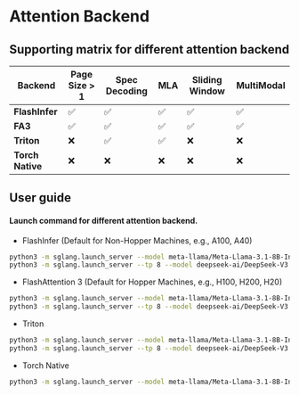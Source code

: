 # Attention Backend

## Supporting matrix for different attention backend

| **Backend**              | **Page Size > 1** | **Spec Decoding** | **MLA** | **Sliding Window** | **MultiModal** |
|--------------------------|-------------------|-------------------|--------|--------------------|------------|
| **FlashInfer** | ✅                | ✅                | ✅     | ✅                 | ✅ |
| **FA3**                  | ✅                | ✅                | ✅     | ✅                 | ✅ |
| **Triton**               | ❌                | ✅                | ✅     | ❌                 | ❌ |
| **Torch Native**         | ❌                | ❌                | ❌     | ❌                 | ❌ |


## User guide

#### Launch command for different attention backend.

- FlashInfer (Default for Non-Hopper Machines, e.g., A100, A40)
```bash
python3 -m sglang.launch_server --model meta-llama/Meta-Llama-3.1-8B-Instruct --attention-backend flashinfer
python3 -m sglang.launch_server --tp 8 --model deepseek-ai/DeepSeek-V3 --attention-backend flashinfer --trust-remote-code
```

- FlashAttention 3 (Default for Hopper Machines, e.g., H100, H200, H20)
```bash
python3 -m sglang.launch_server --model meta-llama/Meta-Llama-3.1-8B-Instruct --attention-backend fa3
python3 -m sglang.launch_server --tp 8 --model deepseek-ai/DeepSeek-V3 --trust-remote-code --attention-backend fa3
```

- Triton
```bash
python3 -m sglang.launch_server --model meta-llama/Meta-Llama-3.1-8B-Instruct --attention-backend triton
python3 -m sglang.launch_server --tp 8 --model deepseek-ai/DeepSeek-V3 --attention-backend triton --trust-remote-code

```

- Torch Native
```bash
python3 -m sglang.launch_server --model meta-llama/Meta-Llama-3.1-8B-Instruct --attention-backend torch_native
```
